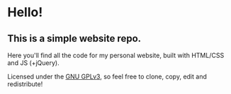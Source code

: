 # Hello!
## This is a simple website repo.

Here you'll find all the code for my personal website, built with HTML/CSS and JS (+jQuery).

Licensed under the [GNU GPLv3](https://www.gnu.org/licenses/gpl-3.0.en.html "GPLv3"), so feel free to clone, copy, edit and redistribute!

